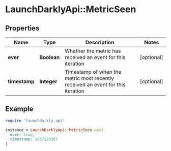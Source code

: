 # LaunchDarklyApi::MetricSeen

## Properties

| Name | Type | Description | Notes |
| ---- | ---- | ----------- | ----- |
| **ever** | **Boolean** | Whether the metric has received an event for this iteration | [optional] |
| **timestamp** | **Integer** | Timestamp of when the metric most recently received an event for this iteration | [optional] |

## Example

```ruby
require 'launchdarkly_api'

instance = LaunchDarklyApi::MetricSeen.new(
  ever: true,
  timestamp: 1657129307
)
```

